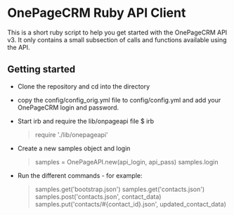# OnePageCRM Ruby API Client

This is a short ruby script to help you get started with the OnePageCRM API v3.
It only contains a small subsection of calls and functions available using the API.

## Getting started

- Clone the repository and cd into the directory

- copy the config/config_orig.yml file to config/config.yml and add your OnePageCRM login and password.

- Start irb and require the lib/onpageapi file
    $ irb
    > require './lib/onepageapi'

- Create a new samples object and login
    > samples = OnePageAPI.new(api_login, api_pass)
    > samples.login

- Run the different commands - for example:
    > samples.get('bootstrap.json')
    > samples.get('contacts.json')
    > samples.post('contacts.json', contact_data)
    > samples.put('contacts/#{contact_id}.json', updated_contact_data)
